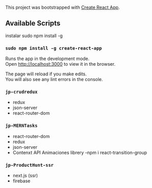 This project was bootstrapped with [Create React App](https://github.com/facebook/create-react-app).

## Available Scripts

instalar 
sudo npm install -g 

### `sudo npm install -g create-react-app`

Runs the app in the development mode.<br />
Open [http://localhost:3000](http://localhost:3000) to view it in the browser.

The page will reload if you make edits.<br />
You will also see any lint errors in the console.

### `jp-crudredux`
- redux
- json-server
- react-router-dom

### `jp-MERNTasks`
- react-router-dom
- redux
- json-server
- Contenxt API
Animaciones librery
-npm i react-transition-group

### `jp-ProductHunt-ssr`
- next.js (ssr)
- firebase
